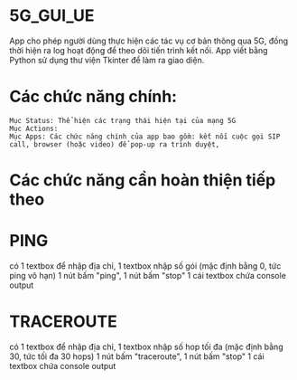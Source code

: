 # 5G_GUI_UE
App cho phép người dùng thực hiện các tác vụ cơ bản thông qua 5G, đồng thời hiện ra log hoạt động để theo dõi tiến trình kết nối.
App viết bằng Python sử dụng thư viện Tkinter để làm ra giao diện. 
# Các chức năng chính:
    Mục Status: Thể hiện các trạng thái hiện tại của mạng 5G
    Mục Actions:
    Mục Apps: Các chức năng chính của app bao gồm: kết nối cuộc gọi SIP call, browser (hoặc video) để pop-up ra trình duyệt, 
# Các chức năng cần hoàn thiện tiếp theo
# PING
có 1 textbox để nhập địa chỉ, 1 textbox nhập số gói (mặc định bằng 0, tức  ping vô hạn)
1 nút bấm "ping", 1  nút bấm "stop"
1 cái textbox chứa console output
# TRACEROUTE
có 1 textbox để nhập địa chỉ, 1 textbox nhập số hop tối đa (mặc định bằng 30, tức tối đa 30 hops)
1 nút bấm "traceroute", 1  nút bấm "stop"
1 cái textbox chứa console output
